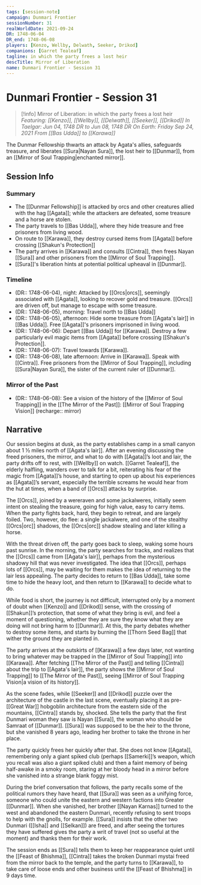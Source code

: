 ```yaml
---
tags: [session-note]
campaign: Dunmari Frontier
sessionNumber: 31
realWorldDate: 2021-09-24
DR: 1748-06-04
DR_end: 1748-06-08
players: [Kenzo, Wellby, Delwath, Seeker, Drikod]
companions: [Garret Tealeaf]
tagline: in which the party frees a lost heir
descTitle: Mirror of Liberation
name: Dunmari Frontier - Session 31
---
```

# Dunmari Frontier - Session 31

>[!info] Mirror of Liberation: in which the party frees a lost heir
> *Featuring: [[Kenzo]], [[Wellby]], [[Delwath]], [[Seeker]], [[Drikod]]*
> *In Taelgar: Jun 04, 1748 DR to Jun 08, 1748 DR*
> *On Earth: Friday Sep 24, 2021*
> *From [[Bas Udda]] to [[Karawa]]*

The Dunmar Fellowship thwarts an attack by Agata's allies, safeguards treasure, and liberates [[Sura|Nayan Sura]], the lost heir to [[Dunmar]], from an [[Mirror of Soul Trapping|enchanted mirror]].

## Session Info
### Summary
- The [[Dunmar Fellowship]] is attacked by orcs and other creatures allied with the hag [[Agata]]; while the attackers are defeated, some treasure and a horse are stolen.
- The party travels to [[Bas Udda]], where they hide treasure and free prisoners from living wood.
- On route to [[Karawa]], they destroy cursed items from [[Agata]] before crossing [[Shakun's Protection]]
- The party arrives in [[Karawa]] and consults [[Cintra]], then frees Nayan [[Sura]] and other prisoners from the [[Mirror of Soul Trapping]].
- [[Sura]]'s liberation hints at potential political upheaval in [[Dunmar]].

### Timeline
- (DR:: 1748-06-04), night: Attacked by [[Orcs|orcs]], seemingly associated with [[Agata]], looking to recover gold and treasure. [[Orcs]] are driven off, but manage to escape with some treasure.
- (DR:: 1748-06-05), morning: Travel north to [[Bas Udda]]
- (DR:: 1748-06-05), afternoon: Hide some treasure from [[Agata's lair]] in [[Bas Udda]]. Free [[Agata]]'s prisoners imprisoned in living wood. 
- (DR:: 1748-06-06): Depart [[Bas Udda]] for [[Karawa]]. Destroy a few particularly evil magic items from [[Agata]] before crossing [[Shakun's Protection]].
- (DR:: 1748-06-07): Travel towards [[Karawa]].
- (DR:: 1748-06-08), late afternoon: Arrive in [[Karawa]]. Speak with [[Cintra]]. Free prisoners from the [[Mirror of Soul Trapping]], including [[Sura|Nayan Sura]], the sister of the current ruler of [[Dunmar]]. 

### Mirror of the Past
- (DR:: 1748-06-08): See a vision of the history of the [[Mirror of Soul Trapping]] in the [[The Mirror of the Past]]: [[Mirror of Soul Trapping Vision]] (recharge:: mirror)

## Narrative
Our session begins at dusk, as the party establishes camp in a small canyon about 1 ½ miles north of [[Agata's lair]]. After an evening discussing the freed prisoners, the mirror, and what to do with [[Agata]]’s loot and lair, the party drifts off to rest, with [[Wellby]] on watch. [[Garret Tealeaf]], the elderly halfling, wanders over to talk for a bit, reiterating his fear of the magic from [[Agata]]’s house, and starting to open up about his experiences as [[Agata]]’s servant, especially the terrible screams he would hear from the hut at times, when a band of [[Orcs]] attacks by surprise.

The [[Orcs]], joined by a wereraven and some jackalweres, initially seem intent on stealing the treasure, going for high value, easy to carry items. When the party fights back, hard, they begin to retreat, and are largely foiled. Two, however, do flee: a single jackalwere, and one of the stealthy [[Orcs|orc]] shadows, the [[Orcs|orc]] shadow stealing and later killing a horse. 

With the threat driven off, the party goes back to sleep, waking some hours past sunrise. In the morning, the party searches for tracks, and realizes that the [[Orcs]] came from [[Agata's lair]], perhaps from the mysterious shadowy hill that was never investigated. The idea that [[Orcs]], perhaps lots of [[Orcs]], may be waiting for them makes the idea of returning to the lair less appealing. The party decides to return to [[Bas Udda]], take some time to hide the heavy loot, and then return to [[Karawa]] to decide what to do.

While food is short, the journey is not difficult, interrupted only by a moment of doubt when [[Kenzo]] and [[Drikod]] sense, with the crossing of [[Shakun]]’s protection, that some of what they bring is evil, and feel a moment of questioning, whether they are sure they know what they are doing will not bring harm to [[Dunmar]]. At this, the party debates whether to destroy some items, and starts by burning the [[Thorn Seed Bag]] that wither the ground they are planted in.

The party arrives at the outskirts of [[Karawa]] a few days later, not wanting to bring whatever may be trapped in the [[Mirror of Soul Trapping]] into [[Karawa]]. After fetching [[The Mirror of the Past]] and telling [[Cintra]] about the trip to [[Agata's lair]], the party shows the [[Mirror of Soul Trapping]] to [[The Mirror of the Past]], seeing [[Mirror of Soul Trapping Vision|a vision of its history]].

As the scene fades, while [[Seeker]] and [[Drikod]] puzzle over the architecture of the castle in the last scene, eventually placing it as pre-[[Great War]] hobgoblin architecture from the eastern side of the mountains, [[Cintra]] stands by, shocked. She tells the party that the first Dunmari woman they saw is Nayan [[Sura]], the woman who should be Samraat of [[Dunmar]]. [[Sura]] was supposed to be the heir to the throne, but she vanished 8 years ago, leading her brother to take the throne in her place. 

The party quickly frees her quickly after that. She does not know [[Agata]], remembering only a giant spiked club (perhaps [[Samerki]]’s weapon, which you recall was also a giant spiked club) and then a faint memory of being half-awake in a smoky room, staring at her bloody head in a mirror before she vanished into a strange blank foggy mist. 

During the brief conversation that follows, the party recalls some of the political rumors they have heard, that [[Sura]] was seen as a unifying force, someone who could unite the eastern and western factions into Greater [[Dunmar]]. When she vanished, her brother [[Nayan Karnas]] turned to the west and abandoned the eastern Dunmari, recently refusing to sent troops to help with the gnolls, for example. [[Sura]] insists that the other two Dunmari ([[Isha]] and [[Selkan]]) are freed, and after seeing the tortures they have suffered gives the party a writ of travel (not so useful at the moment) and thanks them for their work. 

The session ends as [[Sura]] tells them to keep her reappearance quiet until the [[Feast of Bhishma]], [[Cintra]] takes the broken Dunmari mystai freed from the mirror back to the temple, and the party turns to [[Karawa]], to take care of loose ends and other business until the [[Feast of Bhishma]] in 9 days time. 